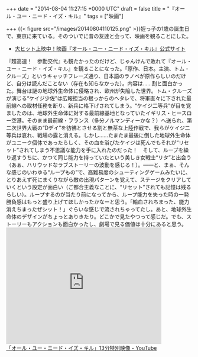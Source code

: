 
+++
date = "2014-08-04 11:27:15 +0000 UTC"
draft = false
title = "『オール・ユー・ニード・イズ・キル』"
tags = ["映画"]

+++
{{< figure src="/images/20140804110125.png"  >}}姪っ子の1歳の誕生日で、東京に来ている。そのついでに昔の友達と会って、映画を観ることにした。

<ul>
<li><a href="http://wwws.warnerbros.co.jp/edgeoftomorrow/">大ヒット上映中！映画『オール・ユー・ニード・イズ・キル』公式サイト</a></li>
</ul>『超高速！　参勤交代』も観たかったのだけど、じゃんけんで敗れて『オール・ユー・ニード・イズ・キル』を観ることになった。「原作、日本。主演、トム・クルーズ」というキャッチフレーズ通り、日本語のラノベが原作らしいのだけど、自分は読んだことない（存在も知らなかった）。内容は……割と面白かった。舞台は謎の地球外生命体に侵略され、欧州が失陥した世界。トム・クルーズが演じる“ケイジ少佐”は広報担当の根っからのヘタレで、将軍直々に下された最前線への取材任務を断り、新兵に格下げされてしまう。“ケイジ二等兵”が目を覚ましたのは、地球外生命体に対する最前線基地となっていたイギリス・ヒースロー空港。そのまま最前線・フランス（多分ノルマンディーかな？）へ送られ、第二次世界大戦の“Dデイ”を彷彿とさせる割と無茶な上陸作戦で、我らがケイジ二等兵は哀れ、戦場の露と消える。しかし……たまたま最後に倒した地球外生命体がユニーク個体であったらしく、その血を浴びたケイジは死んでもそれが“リセット”されてしまう不思議な能力を手に入れたのだった！　そして、ループを繰り返すうちに、かつて同じ能力を持っていたという美しき女戦士“リタ”と出会う（あぁ、ハリウッドなラブストーリーの波動を感じる！）。――と、まぁ、そんな感じのいわゆる“ループもの”で、高難易度のシューティングゲームみたいに、とりあえず死にまくりながら敵の出現パターンを覚えて、ステージをクリアしていくという設定が面白い（ご都合主義なことに、“リセット”されても記憶は残るらしい）。ループするのが当たり前になってから、ループ能力を失った時の一発勝負感はもっと盛り上げてほしかったかなーと思う。「輸血されちまった、能力消えちまったぜシット！」ぐらいな感じで流されちゃってたし。あと、地球外生命体のデザインがちょっとありきたり。どこかで見たやつって感じだ。でも、ストーリーもアクションも面白かったし、劇場で見る価値は十分にあると思う。<iframe width="420" height="315" frameborder="0" allowfullscreen="" src="https://youtube.googleapis.com/v/4YTT16h-sNM&amp;source=uds"></iframe><br/><a href="http://www.youtube.com/watch?v=4YTT16h-sNM">「オール・ユー・ニード・イズ・キル」13分特別映像 - YouTube</a>


